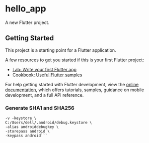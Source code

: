 # hello_app

A new Flutter project.

## Getting Started

This project is a starting point for a Flutter application.

A few resources to get you started if this is your first Flutter project:

- [Lab: Write your first Flutter app](https://docs.flutter.dev/get-started/codelab)
- [Cookbook: Useful Flutter samples](https://docs.flutter.dev/cookbook)

For help getting started with Flutter development, view the
[online documentation](https://docs.flutter.dev/), which offers tutorials,
samples, guidance on mobile development, and a full API reference.


### Generate SHA1 and SHA256
```keytool -list \
-v -keystore \
C:/Users/dell/.android/debug.keystore \
-alias androiddebugkey \
-storepass android \
-keypass android```
